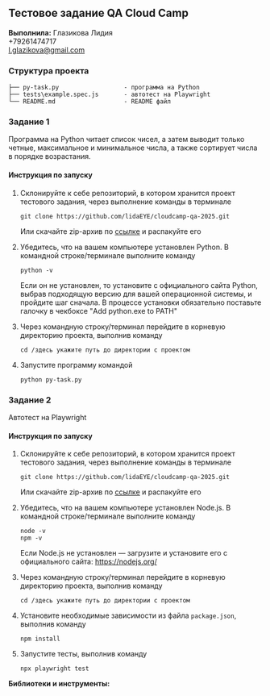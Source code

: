 ## Тестовое задание QA Cloud Camp 

**Выполнила:**
Глазикова Лидия  
+79261474717  
l.glazikova@gmail.com  

### Структура проекта
```
├── py-task.py                  - программа на Python 
├── tests\example.spec.js       - автотест на Playwright           
└── README.md                   - README файл
```

### Задание 1
Программа на Python читает список чисел, а затем выводит только четные, максимальное и минимальное числа, а также сортирует числа в порядке возрастания.

#### Инструкция по запуску
1. Склонируйте к себе репозиторий, в котором хранится проект тестового задания, через выполнение команды в терминале  
    ```  
    git clone https://github.com/lidaEYE/cloudcamp-qa-2025.git 
    ```  
    Или скачайте zip-архив по [ссылке](https://github.com/lidaEYE/cloudcamp-qa-2025/archive/refs/heads/main.zip) и распакуйте его

2. Убедитесь, что на вашем компьютере установлен Python. В командной строке/терминале выполните команду
    ```  
    python -v  
    ```  
    Если он не установлен, то установите с официального сайта Python, выбрав подходящую версию для вашей операционной системы, и пройдите шаг сначала. В процессе установки обязательно поставьте галочку в чекбоксе "Add python.exe to PATH"  
  
3. Через командную строку/терминал перейдите в корневую директорию проекта, выполнив команду
    ```  
    cd /здесь укажите путь до директории с проектом  
    ```

4. Запустите программу командой
    ```  
    python py-task.py  
    ```


### Задание 2
Автотест на Playwright

#### Инструкция по запуску
1. Склонируйте к себе репозиторий, в котором хранится проект тестового задания, через выполнение команды в терминале    
    ```  
    git clone https://github.com/lidaEYE/cloudcamp-qa-2025.git 
    ```  
    Или скачайте zip-архив по [ссылке](https://github.com/lidaEYE/cloudcamp-qa-2025/archive/refs/heads/main.zip) и распакуйте его  

2. Убедитесь, что на вашем компьютере установлен Node.js. В командной строке/терминале выполните команду  
    ```  
   node -v
   npm -v 
    ```    
   Если Node.js не установлен — загрузите и установите его с официального сайта: https://nodejs.org/

1. Через командную строку/терминал перейдите в корневую директорию проекта, выполнив команду  
   ```  
   cd /здесь укажите путь до директории с проектом  
   ```
2. Установите необходимые зависимости из файла `package.json`, выполнив команду    
   ```  
   npm install 
   ```  
3. Запустите тесты, выполнив команду    
   ```  
   npx playwright test
   ```  

**Библиотеки и инструменты:**
